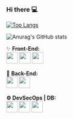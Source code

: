 ### Hi there  💻



[![Top Langs](https://github-readme-stats.vercel.app/api/top-langs/?username=feliperx&layout=compact&theme=dark)](https://github.com/anuraghazra/github-readme-stats)

![Anurag's GitHub stats](https://github-readme-stats.vercel.app/api?username=feliperx&show_icons=true&theme=dark&count_private=true)


✨ <b>Front-End:</b><br>
<img height='30' widht='30' src="https://cdn.jsdelivr.net/gh/devicons/devicon/icons/typescript/typescript-original.svg" />
<img height='30' widht='30' src="https://cdn.jsdelivr.net/gh/devicons/devicon/icons/angularjs/angularjs-original.svg" />
<img height='30' widht='30' src="https://cdn.jsdelivr.net/gh/devicons/devicon/icons/react/react-original.svg" />
                  
 
🧮 <b>Back-End:<br>
<img height='30' widht='30' src="https://cdn.jsdelivr.net/gh/devicons/devicon/icons/python/python-original.svg" />
<img height='30' widht='30' src="https://cdn.jsdelivr.net/gh/devicons/devicon/icons/php/php-original.svg" />

⚙️ <b>DevSecOps | DB:<br>
<img height='30' widht='30' src="https://cdn.jsdelivr.net/gh/devicons/devicon/icons/docker/docker-original.svg" />
<tab>
<img height='30' widht='30' src="https://cdn.jsdelivr.net/gh/devicons/devicon/icons/postgresql/postgresql-original.svg" />
<img height='30' widht='30' src="https://cdn.jsdelivr.net/gh/devicons/devicon/icons/mongodb/mongodb-original.svg" />
          
          
